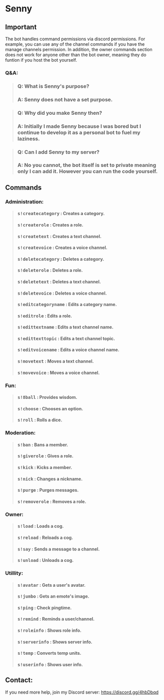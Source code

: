 # Senny

## Important
The bot handles command permissions via discord permissions. For example, you can use any of the channel commands if you have the manage channels permission. In addition, the owner commands section does not work for anyone other than the bot owner, meaning they do funtion if you host the bot yourself.

### Q&A:
>### Q: What is Senny's purpose?
>### A: Senny does not have a set purpose.

>### Q: Why did you make Senny then?
>### A: Initially I made Senny because I was bored but I continue to develop it as a personal bot to fuel my laziness.

>### Q: Can I add Senny to my server?
>### A: No you cannot, the bot itself is set to private meaning only I can add it. However you can run the code yourself.

## Commands
### Administration:
>#### <kbd>s!createcategory</kbd>   : Creates a category.
>#### <kbd>s!createrole</kbd>       : Creates a role.
>#### <kbd>s!createtext</kbd>       : Creates a text channel.
>#### <kbd>s!createvoice</kbd>      : Creates a voice channel.
>#### <kbd>s!deletecategory</kbd>   : Deletes a category.
>#### <kbd>s!deleterole</kbd>       : Deletes a role.
>#### <kbd>s!deletetext</kbd>       : Deletes a text channel.
>#### <kbd>s!deletevoice</kbd>      : Deletes a voice channel.
>#### <kbd>s!editcategoryname</kbd> : Edits a category name.
>#### <kbd>s!editrole</kbd>         : Edits a role.
>#### <kbd>s!edittextname</kbd>     : Edits a text channel name.
>#### <kbd>s!edittexttopic</kbd>    : Edits a text channel topic.
>#### <kbd>s!editvoicename</kbd>    : Edits a voice channel name.
>#### <kbd>s!movetext</kbd>         : Moves a text channel.
>#### <kbd>s!movevoice</kbd>        : Moves a voice channel.

### Fun:
>#### <kbd>s!8ball</kbd>            : Provides wisdom.
>#### <kbd>s!choose</kbd>           : Chooses an option.
>#### <kbd>s!roll</kbd>             : Rolls a dice.

### Moderation:
>#### <kbd>s!ban</kbd>              : Bans a member.
>#### <kbd>s!giverole</kbd>         : Gives a role.
>#### <kbd>s!kick</kbd>             : Kicks a member.
>#### <kbd>s!nick</kbd>             : Changes a nickname.
>#### <kbd>s!purge</kbd>            : Purges messages.
>#### <kbd>s!removerole</kbd>       : Removes a role.

### Owner:
>#### <kbd>s!load</kbd>             : Loads a cog.
>#### <kbd>s!reload</kbd>           : Reloads a cog.
>#### <kbd>s!say</kbd>              : Sends a message to a channel.
>#### <kbd>s!unload</kbd>           : Unloads a cog.

### Utillity:
>#### <kbd>s!avatar</kbd>           : Gets a user's avatar.
>#### <kbd>s!jumbo</kbd>            : Gets an emote's image.
>#### <kbd>s!ping</kbd>             : Check pingtime.
>#### <kbd>s!remind</kbd>           : Reminds a user/channel.
>#### <kbd>s!roleinfo</kbd>         : Shows role info.
>#### <kbd>s!serverinfo</kbd>       : Shows server info.
>#### <kbd>s!temp</kbd>             : Converts temp units.
>#### <kbd>s!userinfo</kbd>         : Shows user info.

## Contact:
If you need more help, join my Discord server: https://discord.gg/4hbDbqd
